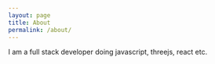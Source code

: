 ```yaml
---
layout: page
title: About
permalink: /about/
---
```


I am a full stack developer doing javascript, threejs, react etc. 